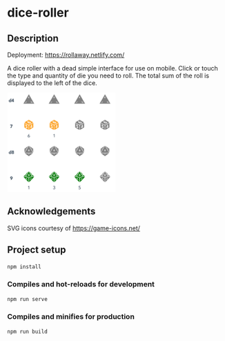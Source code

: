 # dice-roller

## Description

Deployment: https://rollaway.netlify.com/

A dice roller with a dead simple interface for use on mobile.
Click or touch the type and quantity of die you need to roll. 
The total sum of the roll is displayed to the left of the dice.

<div>
<img src="dice-roller.png" alt="Screenshot" width=250/>
</div>

## Acknowledgements

SVG icons courtesy of https://game-icons.net/

## Project setup

```
npm install
```

### Compiles and hot-reloads for development

```
npm run serve
```

### Compiles and minifies for production

```
npm run build
```
